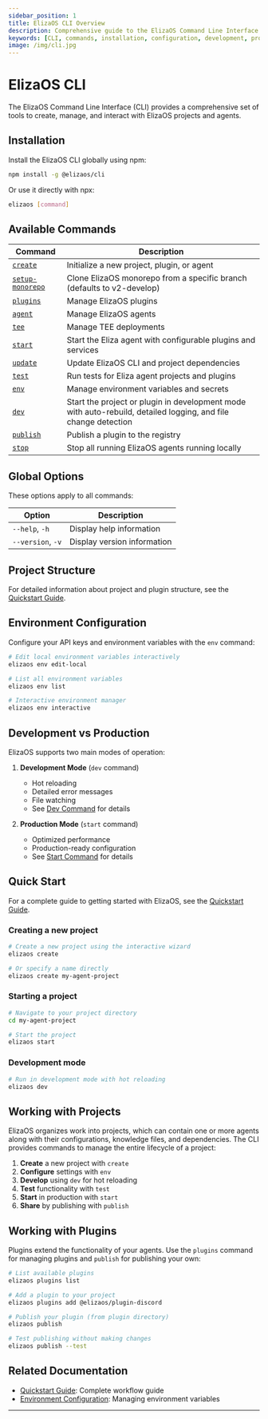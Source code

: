 ```yaml
---
sidebar_position: 1
title: ElizaOS CLI Overview
description: Comprehensive guide to the ElizaOS Command Line Interface (CLI) tools and commands
keywords: [CLI, commands, installation, configuration, development, production, plugins, projects]
image: /img/cli.jpg
---
```


# ElizaOS CLI

The ElizaOS Command Line Interface (CLI) provides a comprehensive set of tools to create, manage, and interact with ElizaOS projects and agents.

## Installation

Install the ElizaOS CLI globally using npm:

```bash
npm install -g @elizaos/cli
```

Or use it directly with npx:

```bash
elizaos [command]
```

## Available Commands

| Command                                 | Description                                                                                                    |
| --------------------------------------- | -------------------------------------------------------------------------------------------------------------- |
| [`create`](./create.md)                 | Initialize a new project, plugin, or agent                                                                     |
| [`setup-monorepo`](./setup-monorepo.md) | Clone ElizaOS monorepo from a specific branch (defaults to v2-develop)                                         |
| [`plugins`](./plugins.md)               | Manage ElizaOS plugins                                                                                         |
| [`agent`](./agent.md)                   | Manage ElizaOS agents                                                                                          |
| [`tee`](./tee.md)                       | Manage TEE deployments                                                                                         |
| [`start`](./start.md)                   | Start the Eliza agent with configurable plugins and services                                                   |
| [`update`](./update.md)                 | Update ElizaOS CLI and project dependencies                                                                    |
| [`test`](./test.md)                     | Run tests for Eliza agent projects and plugins                                                                 |
| [`env`](./env.md)                       | Manage environment variables and secrets                                                                       |
| [`dev`](./dev.md)                       | Start the project or plugin in development mode with auto-rebuild, detailed logging, and file change detection |
| [`publish`](./publish.md)               | Publish a plugin to the registry                                                                               |
| [`stop`](./stop.md)                     | Stop all running ElizaOS agents running locally                                                                |

## Global Options

These options apply to all commands:

| Option            | Description                 |
| ----------------- | --------------------------- |
| `--help`, `-h`    | Display help information    |
| `--version`, `-v` | Display version information |

## Project Structure

For detailed information about project and plugin structure, see the [Quickstart Guide](../quickstart.md).

## Environment Configuration

Configure your API keys and environment variables with the `env` command:

```bash
# Edit local environment variables interactively
elizaos env edit-local

# List all environment variables
elizaos env list

# Interactive environment manager
elizaos env interactive
```

## Development vs Production

ElizaOS supports two main modes of operation:

1. **Development Mode** (`dev` command)

   - Hot reloading
   - Detailed error messages
   - File watching
   - See [Dev Command](./dev.md) for details

2. **Production Mode** (`start` command)
   - Optimized performance
   - Production-ready configuration
   - See [Start Command](./start.md) for details

## Quick Start

For a complete guide to getting started with ElizaOS, see the [Quickstart Guide](../quickstart.md).

### Creating a new project

```bash
# Create a new project using the interactive wizard
elizaos create

# Or specify a name directly
elizaos create my-agent-project
```

### Starting a project

```bash
# Navigate to your project directory
cd my-agent-project

# Start the project
elizaos start
```

### Development mode

```bash
# Run in development mode with hot reloading
elizaos dev
```

## Working with Projects

ElizaOS organizes work into projects, which can contain one or more agents along with their configurations, knowledge files, and dependencies. The CLI provides commands to manage the entire lifecycle of a project:

1. **Create** a new project with `create`
2. **Configure** settings with `env`
3. **Develop** using `dev` for hot reloading
4. **Test** functionality with `test`
5. **Start** in production with `start`
6. **Share** by publishing with `publish`

## Working with Plugins

Plugins extend the functionality of your agents. Use the `plugins` command for managing plugins and `publish` for publishing your own:

```bash
# List available plugins
elizaos plugins list

# Add a plugin to your project
elizaos plugins add @elizaos/plugin-discord

# Publish your plugin (from plugin directory)
elizaos publish

# Test publishing without making changes
elizaos publish --test
```

## Related Documentation

- [Quickstart Guide](../quickstart.md): Complete workflow guide
- [Environment Configuration](./env.md): Managing environment variables

---
